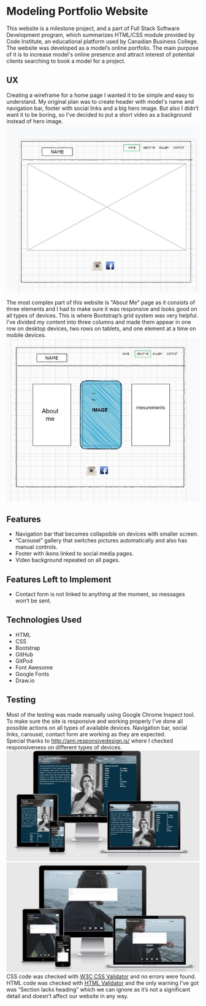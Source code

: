 # Modeling Portfolio Website
This website is a milestone project, and a part of Full Stack Software Development program, which summarizes HTML/CSS module provided by Code Institute, an educational platform used by Canadian Business College.<br/>
The website was developed as a model’s online portfolio. The main purpose of it is to increase model's online presence and attract interest of potential clients searching to book a model for a project.

## UX
Creating a wireframe for a home page I wanted it to be simple and easy to understand. My original plan was to create header with model's name and navigation bar, footer with social links and a big hero image. But also I didn’t want it to be boring, so I’ve decided to put a short video as a background instead of hero image.
![wireframe1](assets/images/wireframe1.jpg)

The most complex part of this website is "About Me" page as it consists of three elements and I had to make sure it was responsive and looks good on all types of devices. This is where Bootstrap’s grid system was very helpful. I’ve divided my content into three columns and made them appear in one row on desktop devices, two rows on tablets, and one element at a time on mobile devices.
![wireframe2](assets/images/wireframe2.jpg)

## Features
-	Navigation bar that becomes collapsible on devices with smaller screen.
-	“Carousel” gallery that switches pictures automatically and also has manual controls.
-	Footer with ikons linked to social media pages.
-	Video background repeated on all pages.

## Features Left to Implement
-	Contact form is not linked to anything at the moment, so messages won’t be sent. 

## Technologies Used
-	HTML
-	CSS
-	Bootstrap
-	GitHub
-	GitPod
-	Font Awesome
-	Google Fonts
-	Draw.io
## Testing
Most of the testing was made manually using Google Chrome Inspect tool. To make sure the site is responsive and working properly I’ve done all possible actions on all types of available devices. Navigation bar, social links, carousel, contact form are working as they are expected.<br/>
Special thanks to http://ami.responsivedesign.is/ where I checked responsiveness on different types of devices.
![responsive](assets/images/responsive.jpg)
![responsive2](assets/images/responsive2.jpg)
CSS code was checked with [W3C CSS Validator](https://jigsaw.w3.org/css-validator/validator) and no errors were found.
HTML code was checked with [HTML Validator]( https://validator.w3.org/nu/) and the only warning I’ve got was “Section lacks heading” which we can ignore as it’s not a significant detail and doesn’t affect our website in any way.

